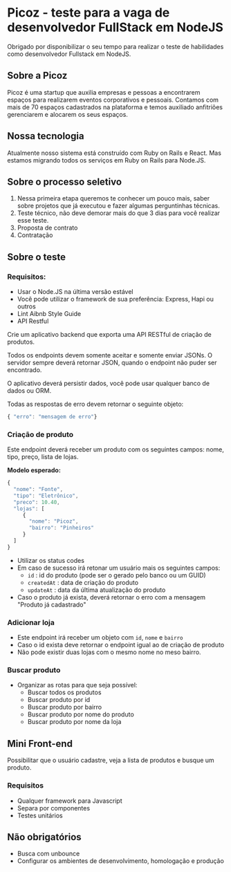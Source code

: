 # Picoz - teste para a vaga de desenvolvedor FullStack em NodeJS
Obrigado por disponibilizar o seu tempo para realizar o teste de habilidades como desenvolvedor Fullstack em NodeJS.

## Sobre a Picoz
Picoz é uma startup que auxilia empresas e pessoas a encontrarem espaços para realizarem eventos corporativos e pessoais. Contamos com mais de 70 espaços cadastrados na plataforma e temos auxiliado anfitriões gerenciarem e alocarem os seus espaços.

## Nossa tecnologia
Atualmente nosso sistema está construído com Ruby on Rails e React. Mas estamos migrando todos os serviços em Ruby on Rails para Node.JS.

## Sobre o processo seletivo
1. Nessa primeira etapa queremos te conhecer um pouco mais, saber sobre projetos que já executou e fazer algumas perguntinhas técnicas.
2. Teste técnico, não deve demorar mais do que 3 dias para você realizar esse teste.
3. Proposta de contrato
4. Contratação

## Sobre o teste
### Requisitos:
- Usar o Node.JS na última versão estável
- Você pode utilizar o framework de sua preferência: Express, Hapi ou outros
- Lint Aibnb Style Guide
- API Restful

Crie um aplicativo backend que exporta uma API RESTful de criação de produtos.

Todos os endpoints devem somente aceitar e somente enviar JSONs.
O servidor sempre deverá retornar JSON, quando o endpoint não puder ser encontrado.

O aplicativo deverá persistir dados, você pode usar qualquer banco de dados ou ORM.

Todas as respostas de erro devem retornar o seguinte objeto:

```javascript
{ "erro": "mensagem de erro"}
```

### Criação de produto
Este endpoint deverá receber um produto com os seguintes campos: nome, tipo, preço, lista de lojas.

**Modelo esperado:**

```javascript
{ 
  "nome": "Fonte",
  "tipo": "Eletrônico",
  "preco": 10.40,
  "lojas": [
     {
       "nome": "Picoz",
       "bairro": "Pinheiros"
     }
  ]
}
```

- Utilizar os status codes
- Em caso de sucesso irá retonar um usuário mais os seguintes campos:
  - `id` : id do produto (pode ser o gerado pelo banco ou um GUID)
  - `createdAt` : data de criação do produto
  - `updateAt` : data da última atualização do produto
 - Caso o produto já exista, deverá retornar o erro com a mensagem "Produto já cadastrado"
 
### Adicionar loja
 - Este endpoint irá receber um objeto com `id`, `nome` e `bairro`
 - Caso o id exista deve retornar o endpoint igual ao de criação de produto
 - Não pode existir duas lojas com o mesmo nome no meso bairro.
 
### Buscar produto
- Organizar as rotas para que seja possível:
  - Buscar todos os produtos
  - Buscar produto por id
  - Buscar produto por bairro
  - Buscar produto por nome do produto
  - Buscar produto por nome da loja
  
## Mini Front-end
Possibilitar que o usuário cadastre, veja a lista de produtos e busque um produto.
 
### Requisitos
- Qualquer framework para Javascript
- Separa por componentes
- Testes unitários

## Não obrigatórios
- Busca com unbounce
- Configurar os ambientes de desenvolvimento, homologação e produção
